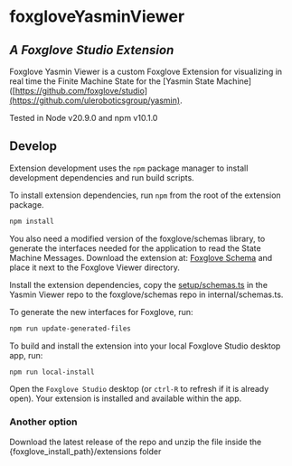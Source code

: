 # foxgloveYasminViewer

## _A Foxglove Studio Extension_

Foxglove Yasmin Viewer is a custom Foxglove Extension for visualizing in real time the Finite Machine State for the [Yasmin State Machine]([https://github.com/foxglove/studio](https://github.com/uleroboticsgroup/yasmin). 

Tested in Node v20.9.0 and npm v10.1.0

## Develop

Extension development uses the `npm` package manager to install development dependencies and run build scripts.

To install extension dependencies, run `npm` from the root of the extension package.

```sh
npm install
```

You also need a modified version of the foxglove/schemas library, to generate the interfaces needed for the application to read the State Machine Messages. Download the extension at: [Foxglove Schema](https://github.com/foxglove/schemas) and place it next to the Foxglove Viewer directory.

Install the extension dependencies, copy the [setup/schemas.ts](setup/schemas.ts) in the Yasmin Viewer repo to the foxglove/schemas repo in internal/schemas.ts.

To generate the new interfaces for Foxglove, run:

```sh
npm run update-generated-files
```

To build and install the extension into your local Foxglove Studio desktop app, run:

```sh
npm run local-install
```

Open the `Foxglove Studio` desktop (or `ctrl-R` to refresh if it is already open). Your extension is installed and available within the app.

### Another option

Download the latest release of the repo and unzip the file inside the {foxglove_install_path}/extensions folder
